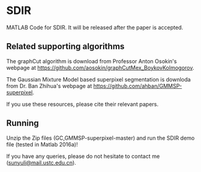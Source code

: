 # SDIR
MATLAB Code for SDIR. It will be released after the paper is accepted.

## Related supporting algorithms

The graphCut algorithm is download from Professor Anton Osokin's webpage at https://github.com/aosokin/graphCutMex_BoykovKolmogorov.

The Gaussian Mixture Model based superpixel segmentation is  downloda from Dr. Ban Zhihua's webpage at https://github.com/ahban/GMMSP-superpixel.

If you use these resources, please cite their relevant papers.

## Running

Unzip the Zip files (GC,GMMSP-superpixel-master) and run the SDIR demo file (tested in Matlab 2016a)! 

If you have any queries, please do not hesitate to contact me (sunyuli@mail.ustc.edu.cn).

